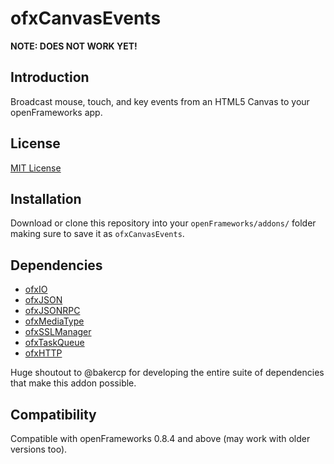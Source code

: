 ofxCanvasEvents
=====================================

__NOTE: DOES NOT WORK YET!__

Introduction
------------
Broadcast mouse, touch, and key events from an HTML5 Canvas to your openFrameworks app.

License
-------
[MIT License](license.md)

Installation
------------
Download or clone this repository into your `openFrameworks/addons/` folder making sure to save it as `ofxCanvasEvents`.

Dependencies
------------

- [ofxIO](http://github.com/bakercp/ofxIO)
- [ofxJSON](http://github.com/bakercp/ofxJSON)
- [ofxJSONRPC](http://github.com/bakercp/ofxJSONRPC)
- [ofxMediaType](http://github.com/bakercp/ofxMediaType)
- [ofxSSLManager](http://github.com/bakercp/ofxSSLManager)
- [ofxTaskQueue](http://github.com/bakercp/ofxTaskQueue)
- [ofxHTTP](http://github.com/bakercp/ofxHTTP)

Huge shoutout to @bakercp for developing the entire suite of dependencies that make this addon possible.

Compatibility
------------
Compatible with openFrameworks 0.8.4 and above (may work with older versions too).

<!--Known issues
------------
Any specific (and long-living) issues/limitations you want to mention? For bugs, etc. you should use the issue tracker of your addon's repository

Version history
------------
It make sense to include a version history here (newest releases first), describing new features and changes to the addon. Use [git tags](http://learn.github.com/p/tagging.html) to mark release points in your repo, too!

### Version 0.1 (Date):
Describe relevant changes etc.
-->


